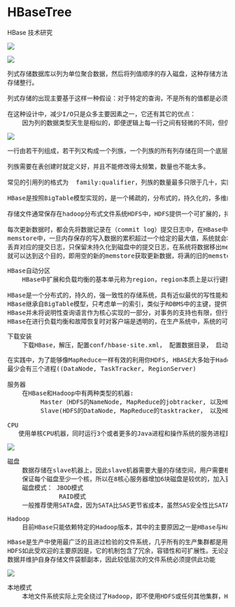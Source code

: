 # HBaseTree
HBase 技术研究

![](https://i.imgur.com/XKgWQsD.png)

![](https://i.imgur.com/9JukYh2.jpg)

<pre>
列式存储数据库以列为单位聚合数据，然后将列值顺序的存入磁盘，这种存储方法不同于行式存储的传统数据库库，行式存储数据库连续的
存储整行。

列式存储的出现主要基于这样一种假设：对于特定的查询，不是所有的值都是必须的，尤其是在分析型数据库里，这种情况很常见。

在这种设计中，减少I/O只是众多主要因素之一，它还有其它的优点：
    因为列的数据类型天生是相似的，即便逻辑上每一行之间有轻微的不同，但仍旧比按行存储的结构聚集在一起的数据更利于压缩，因为大多数的压缩只关注有限的压缩窗口
</pre>

![](https://i.imgur.com/N4Q4UaC.jpg)

<pre>
一行由若干列组成，若干列又构成一个列族，一个列族的所有列存储在同一个底层的存储文件里，这个列族文件叫做HFile

列族需要在表创建时就定义好，并且不能修改得太频繁，数量也不能太多。

常见的引用列的格式为  family:qualifier，列族的数量最多只限于几十，实际更小，然而一个列族中的列的数量没有限制。

HBase是按照BigTable模型实现的，是一个稀疏的，分布式的，持久化的，多维的映射，由行键，列键，时间戳索引。

存储文件通常保存在hadoop分布式文件系统HDFS中，HDFS提供一个可扩展的，持久的，冗余的HBase存储层。存储文件通过将更改写入到可配置数目的物理服务器中，以保证数据不丢失。

每次更新数据时，都会先将数据记录在（commit log）提交日志中，在HBase中这叫做预写日志（write-ahead log, WAL），然后才会将这些数据写入内存中的
memstore中，一旦内存保存的写入数据的累积超过一个给定的最大值，系统就会将这些数据移出内存作为HFile文件刷写到磁盘中，数据移出内存之后，系统就会
丢弃对应的提交日志，只保留未持久化到磁盘中的提交日志，在系统将数据移出memstore写入磁盘的过程中，可以不必阻塞系统的读写，通过滚动内存中的memstore
就可以达到这个目的，即用空的新的memstore获取更新数据，将满的旧的memstore转换成一个文件。
</pre>

<pre>
HBase自动分区
    HBase中扩展和负载均衡的基本单元称为region，region本质上是以行键排序的连续存储的区间，如果region太大，系统就会把它们动态拆分，相反地，就把多个region合并，以减少存储文件数量。

HBase是一个分布式的，持久的，强一致性的存储系统，具有近似最优的写性能和出色的读性能，它充分利用了磁盘空间，支持特定列族切换可压缩算法。
HBase继承自BigTable模型，只考虑单一的索引，类似于RDBMS中的主键，提供了服务器端钩子，可以实施灵活的辅助索引解决方案，此外，它还提供了过滤器功能，减少了网络传输的数据量。
HBase并未将说明性查询语言作为核心实现的一部分，对事务的支持也有限，但行原子性和“读-修改-写”操作在实践中弥补了这个缺陷，它们覆盖了大部分的使用场景并消除了在其它系统中经历过的死锁，等待等问题。
HBase在进行负载均衡和故障恢复时对客户端是透明的，在生产系统中，系统的可扩展性体现在系统自动 伸缩的过程中，更改集群并不涉及重新全量负载均衡和数据重分区，但整个处理过程完全是自动化的。
</pre>

<pre>
下载安装
    下载HBase，解压，配置conf/hbase-site.xml， 配置数据目录， 启动， bin/start-hbase.sh, 进入 bin/hbase shell, status， 查询hbase运行状态
</pre>

<pre>
在实践中，为了能够像MapReduce一样有效的利用你HDFS, HBASE大多始于Hadoop安装在一起的，这样能够很大程度上减少对网络I/O的需求，同时能够加快处理速度，当在同一个服务器上运行Hadoop和HBase时，
最少会有三个进程((DataNode, TaskTracker, RegionServer)

服务器
    在HBase和Hadoop中有两种类型的机器:
	     Master（HDFS的NameNode, MapReduce的jobtracker, 以及HBase的Master）
		 Slave(HDFS的DataNode, MapReduce的tasktracker， 以及HBase的RegionServer)

CPU
   使用单核CPU机器，同时运行3个或者更多的Java进程和操作系统的服务进程是不合理的，在生产系统中，通常采用的是多核处理器。四核的处理器能够满足需求。
</pre>

![](https://i.imgur.com/t9rmxAX.jpg)

<pre>
磁盘
    数据存储在slave机器上，因此slave机器需要大量的存储空间，用户需要根据主要是面向读写，还是数据加工，来平衡可用的CPU内核数量与磁盘数量的使用。通常应该
	保证每个磁盘至少一个核，所以在8核心服务器增加6块磁盘是较优的，加入更多磁盘可能并不会带来显著的性能提升。
	磁盘模式： JBOD模式
	          RAID模式
	一般推荐使用SATA盘，因为SATA比SAS更节省成本，虽然SAS安全性比SATA高，但是一半的软件策略中是跨机架数据冗余，因此可以放心的使用SATA盘，虽然3.5英寸的磁盘比2.5英寸的磁盘可靠，但考虑到服务器机架的因素，可以选择2.5寸的磁盘。
</pre>

<pre>
Hadoop
    目前HBase只能依赖特定的Hadoop版本，其中的主要原因之一是HBase与Hadoop之间的远程调用API，RPC协议是版本华的，并且需要调用方与被调用方相互匹配，细微的差异就可能导致通信失败。
</pre>

<pre>
HBase是生产中使用最广泛的且进过检验的文件系统，几乎所有的生产集群都是用HDFS作为底层存储层，它被证明是稳定可靠的系统，然而不适用HDFS可能会产生不可控的风险和一些后续的问题。
HDFS如此受欢迎的主要原因是，它的机制包含了冗余，容错性和可扩展性。无论选择哪个文件系统都应该提供类似的保障，因为HBASE需要嘉定文件系统的数据存储是可靠度额，并且HBASE本身没有办法复制
数据并维护自身存储文件袋额副本，因此较低层次的文件系统必须提供此功能
</pre>

![](https://i.imgur.com/CmThJmL.jpg)

<pre>
本地模式
    本地文件系统实际上完全绕过了Hadoop，即不使用HDFS或任何其他集群，HBase使用FileSystem类连接到文件系统实现。
</pre>